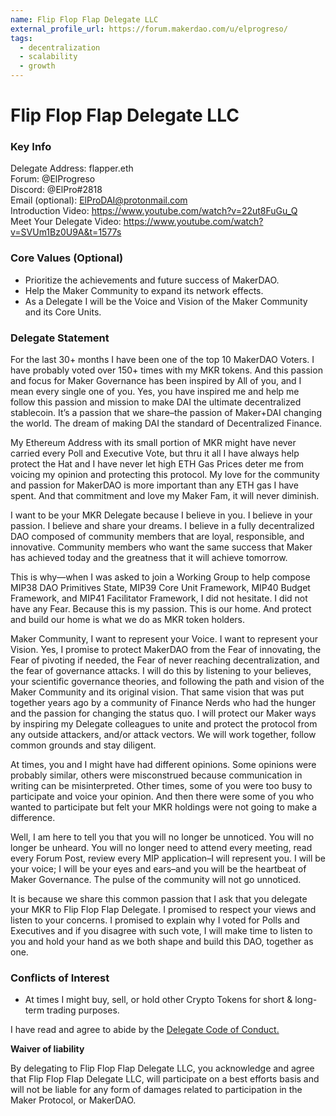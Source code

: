 ```yaml
---
name: Flip Flop Flap Delegate LLC 
external_profile_url: https://forum.makerdao.com/u/elprogreso/
tags:
  - decentralization
  - scalability
  - growth
---
```


# Flip Flop Flap Delegate LLC 

### Key Info

Delegate Address: flapper.eth  
Forum: @ElProgreso  
Discord: @ElPro#2818  
Email (optional): ElProDAI@protonmail.com  
Introduction Video: https://www.youtube.com/watch?v=22ut8FuGu_Q  
Meet Your Delegate Video: https://www.youtube.com/watch?v=SVUm1Bz0U9A&t=1577s

### Core Values (Optional)

- Prioritize the achievements and future success of MakerDAO.
- Help the Maker Community to expand its network effects.
- As a Delegate I will be the Voice and Vision of the Maker Community and its Core Units.

### Delegate Statement

For the last 30+ months I have been one of the top 10 MakerDAO Voters. I have probably voted over 150+ times with my MKR tokens. And this passion and focus for Maker Governance has been inspired by All of you, and I mean every single one of you. Yes, you have inspired me and help me follow this passion and mission to make DAI the ultimate decentralized stablecoin. It’s a passion that we share–the passion of Maker+DAI changing the world. The dream of making DAI the standard of Decentralized Finance.

My Ethereum Address with its small portion of MKR might have never carried every Poll and Executive Vote, but thru it all I have always help protect the Hat and I have never let high ETH Gas Prices deter me from voicing my opinion and protecting this protocol. My love for the community and passion for
MakerDAO is more important than any ETH gas I have spent. And that commitment and love my Maker Fam, it will never diminish.

I want to be your MKR Delegate because I believe in you. I believe in your passion. I believe and share your dreams. I believe in a fully decentralized DAO composed of community members that are loyal, responsible, and innovative. Community members who want the same success that Maker has achieved today and the greatness that it will achieve tomorrow.

This is why—when I was asked to join a Working Group to help compose MIP38 DAO Primitives State, MIP39 Core Unit Framework, MIP40 Budget Framework, and MIP41 Facilitator Framework, I did not hesitate. I did not have any Fear. Because this is my passion. This is our home. And protect and build our home is what we do as MKR token holders.

Maker Community, I want to represent your Voice. I want to represent your Vision. Yes, I promise to protect MakerDAO from the Fear of innovating, the Fear of pivoting if needed, the Fear of never reaching decentralization, and the fear of governance attacks. I will do this by listening to your believes, your scientific governance theories, and following the path and vision of the Maker Community and its original vision. That same vision that was put together years ago by a community of Finance Nerds who had the hunger and the passion for changing the status quo. I will protect our Maker ways by inspiring my Delegate colleagues to unite and protect the protocol from any outside attackers, and/or attack vectors. We will work together, follow common grounds and stay diligent.

At times, you and I might have had different opinions. Some opinions were probably similar, others were misconstrued because communication in writing can be misinterpreted. Other times, some of you were too busy to participate and voice your opinion. And then there were some of you who wanted to participate but felt your MKR holdings were not going to make a difference.

Well, I am here to tell you that you will no longer be unnoticed. You will no longer be unheard. You will no longer need to attend every meeting, read every Forum Post, review every MIP application–I will represent you. I will be your voice; I will be your eyes and ears–and you will be the heartbeat of Maker Governance. The pulse of the community will not go unnoticed.

It is because we share this common passion that I ask that you delegate your MKR to Flip Flop Flap Delegate. I promised to respect your views and listen to your concerns. I promised to explain why I voted for Polls and Executives and if you disagree with such vote, I will make time to listen to you and hold your hand as we both shape and build this DAO, together as one.

### Conflicts of Interest

- At times I might buy, sell, or hold other Crypto Tokens for short & long-term trading purposes.

I have read and agree to abide by the [Delegate Code of Conduct. ](https://forum.makerdao.com/t/recognised-delegate-code-of-conduct/9384)

**Waiver of liability**

By delegating to Flip Flop Flap Delegate LLC, you acknowledge and agree that Flip Flop Flap Delegate LLC, will participate on a best efforts basis and will not be liable for any form of damages related to participation in the Maker Protocol, or MakerDAO.
